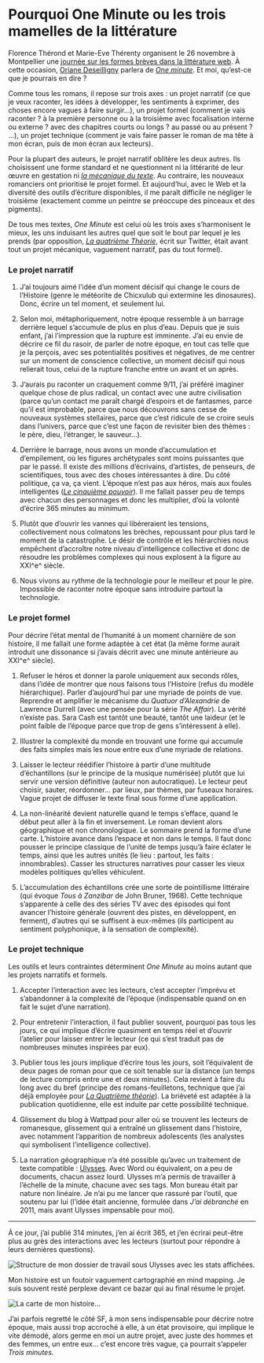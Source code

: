 # Pourquoi One Minute ou les trois mamelles de la littérature

Florence Thérond et Marie-Eve Thérenty organisent le 26 novembre à Montpellier une [journée sur les formes brèves dans la littérature web](http://www.lr2l.fr/actualites/les-formes-breves-lhonneur-luniversite-montpellier-3.html). À cette occasion, [Oriane Deseilligny](http://www.gripic.fr/utilisateur/oriane-deseilligny) parlera de [*One minute*](https://tcrouzet.com/une-minute/). Et moi, qu’est-ce que je pourrais en dire ?<span id="more-42742"></span>

Comme tous les romans, il repose sur trois axes : un projet narratif (ce que je veux raconter, les idées à développer, les sentiments à exprimer, des choses encore vagues à faire surgir…), un projet formel (comment je vais raconter ? à la première personne ou à la troisième avec focalisation interne ou externe ? avec des chapitres courts ou longs ? au passé ou au présent ? …), un projet technique (comment je vais faire passer le roman de ma tête à mon écran, puis de mon écran aux lecteurs).

Pour la plupart des auteurs, le projet narratif oblitère les deux autres. Ils choisissent une forme standard et ne questionnent ni la littérarité de leur œuvre en gestation ni [*la mécanique du texte*](https://tcrouzet.com/la-mecanique-du-texte/). Au contraire, les nouveaux romanciers ont prioritisé le projet formel. Et aujourd’hui, avec le Web et la diversité des outils d’écriture disponibles, il me paraît difficile ne négliger le troisième (exactement comme un peintre se préoccupe des pinceaux et des pigments).

De tous mes textes, *One Minute* est celui où les trois axes s’harmonisent le mieux, les uns induisant les autres quel que soit le bout par lequel je les prends (par opposition, [*La quatrième Théorie*](https://tcrouzet.com/la-quatrieme-theorie/), écrit sur Twitter, était avant tout un projet mécanique, vaguement narratif, pas du tout formel).

### Le projet narratif

1. J’ai toujours aimé l’idée d’un moment décisif qui change le cours de l’Histoire (genre le météorite de Chicxulub qui extermine les dinosaures). Donc, écrire un tel moment, et seulement lui.

2. Selon moi, métaphoriquement, notre époque ressemble à un barrage derrière lequel s’accumule de plus en plus d’eau. Depuis que je suis enfant, j’ai l’impression que la rupture est imminente. J’ai eu envie de décrire ce fil du rasoir, de parler de notre époque, en tout cas telle que je la perçois, avec ses potentialités positives et négatives, de me centrer sur un moment de conscience collective, un moment décisif qui nous relierait tous, celui de la rupture franche entre un avant et un après.

3. J’aurais pu raconter un craquement comme 9/11, j’ai préféré imaginer quelque chose de plus radical, un contact avec une autre civilisation (parce qu’un contact me paraît chargé d’espoirs et de fantasmes, parce qu’il est improbable, parce que nous découvrons sans cesse de nouveaux systèmes stellaires, parce que c’est ridicule de se croire seuls dans l’univers, parce que c’est une façon de revisiter bien des thèmes : le père, dieu, l’étranger, le sauveur…).

4. Derrière le barrage, nous avons un monde d’accumulation et d’empilement, où les figures archétypales sont moins puissantes que par le passé. Il existe des millions d’écrivains, d’artistes, de penseurs, de scientifiques, tous avec des choses intéressantes à dire. Du côté politique, ça va, ça vient. L’époque n’est pas aux héros, mais aux foules intelligentes ([*Le cinquième pouvoir*](https://tcrouzet.com/le-cinquieme-pouvoir/)). Il me fallait passer peu de temps avec chacun des personnages et donc les multiplier, d’où la volonté d’écrire 365 minutes au minimum.

5. Plutôt que d’ouvrir les vannes qui libéreraient les tensions, collectivement nous colmatons les brèches, repoussant pour plus tard le moment de la catastrophe. Le désir de contrôle et les hiérarchies nous empêchent d’accroître notre niveau d’intelligence collective et donc de résoudre les problèmes complexes qui nous explosent à la figure au XXI^e^ siècle.

6. Nous vivons au rythme de la technologie pour le meilleur et pour le pire. Impossible de raconter notre époque sans introduire partout la technologie.

### Le projet formel

Pour décrire l’état mental de l’humanité à un moment charnière de son histoire, il me fallait une forme adaptée à cet état (la même forme aurait introduit une dissonance si j’avais décrit avec une minute antérieure au XXI^e^ siècle).

1. Refuser le héros et donner la parole uniquement aux seconds rôles, dans l’idée de montrer que nous faisons tous l’Histoire (refus du modèle hiérarchique). Parler d’aujourd’hui par une myriade de points de vue. Reprendre et amplifier le mécanisme du *Quatuor d’Alexandrie* de Lawrence Durrell (avec une pensée pour la série *The Affair*). La vérité n’existe pas. Sara Cash est tantôt une beauté, tantôt une laideur (et le point faible de l’époque parce que trop de gens s’intéressent à elle).

2. Illustrer la complexité du monde en trouvant une forme qui accumule des faits simples mais les noue entre eux d’une myriade de relations.

3. Laisser le lecteur réédifier l’histoire à partir d’une multitude d’échantillons (sur le principe de la musique numérisée) plutôt que lui servir une version définitive (auteur non autocratique). Le lecteur peut choisir, sauter, réordonner… par lieux, par thèmes, par fuseaux horaires. Vague projet de diffuser le texte final sous forme d’une application.

4. La non-linéarité devient naturelle quand le temps s’efface, quand le début peut aller à la fin et inversement. Le roman devient alors géographique et non chronologique. Le sommaire prend la forme d’une carte. L’histoire avance dans l’espace et non dans le temps. Il faut donc pousser le principe classique de l’unité de temps jusqu’à faire éclater le temps, ainsi que les autres unités (le lieu : partout, les faits : innombrables). Casser les structures narratives pour casser les vieux modèles politiques qu’elles véhiculent.

5. L’accumulation des échantillons crée une sorte de pointillisme littéraire (qui évoque *Tous à Zanzibar* de John Bruner, 1968). Cette technique s’apparente à celle des des séries TV avec des épisodes qui font avancer l’histoire générale (ouvrent des pistes, en développent, en ferment), d’autres qui se suffisent à eux-mêmes (ils participent au sentiment polyphonique, à la sensation de complexité).

### Le projet technique

Les outils et leurs contraintes déterminent *One Minute* au moins autant que les projets narratifs et formels.

1. Accepter l’interaction avec les lecteurs, c’est accepter l’imprévu et s’abandonner à la complexité de l’époque (indispensable quand on en fait le sujet d’une narration).

2. Pour entretenir l’interaction, il faut publier souvent, pourquoi pas tous les jours, ce qui implique d’écrire quasiment en temps réel et d’ouvrir l’atelier pour laisser entrer le lecteur (ce qui s’est traduit pas de nombreuses minutes inspirées par eux).

3. Publier tous les jours implique d’écrire tous les jours, soit l’équivalent de deux pages de roman pour que ce soit tenable sur la distance (un temps de lecture compris entre une et deux minutes). Cela revient à faire du long avec du bref (principe des romans-feuilletons, technique que j’ai déjà employée pour [*La Quatrième théorie*](https://tcrouzet.com/la-quatrieme-theorie/)). La brièveté est adaptée à la publication quotidienne, elle est induite par cette possibilité technique.

4. Glissement du blog à Wattpad pour aller où se trouvent les lecteurs de romanesque, glissement qui a entraîné un glissement dans l’histoire, avec notamment l’apparition de nombreux adolescents (les analystes qui symbolisent l’intelligence collective).

5. La narration géographique n’a été possible qu’avec un traitement de texte compatible : [Ulysses](https://tcrouzet.com/2015/04/02/revolutionner-lecriture-ou-comment-ecrire-avec-ulysses/). Avec Word ou équivalent, on a peu de documents, chacun assez lourd. Ulysses m’a permis de travailler à l’échelle de la minute, chacune avec ses tags. Mon bureau était par nature non linéaire. Je n’ai pu me lancer que rassuré par l’outil, que soutenu par lui (l’idée était ancienne, formulée dans *J’ai débranché* en 2011, mais avant Ulysses impensable pour moi).

---

À ce jour, j’ai publié 314 minutes, j’en ai écrit 365, et j’en écrirai peut-être plus au grès des interactions avec les lecteurs (surtout pour répondre à leurs dernières questions).

![Structure de mon dossier de travail sous Ulysses avec les stats affichées.](https://tcrouzet.com/images_tc/2015/11/1min-1.png)

Mon histoire est un foutoir vaguement cartographié en mind mapping. Je suis souvent resté perplexe devant ce bazar qui au final résume le projet.

![La carte de mon histoire…](https://tcrouzet.com/images_tc/2015/11/1min-2.png)

J’ai parfois regretté le côté SF, à mon sens indispensable pour décrire notre époque, mais aussi trop accroché à elle, à un état provisoire, qui implique le vite démodé, alors germe en moi un autre projet, avec juste des hommes et des femmes, un entre eux… c’est encore très vague, ça pourrait s’appeler *Trois minutes*.